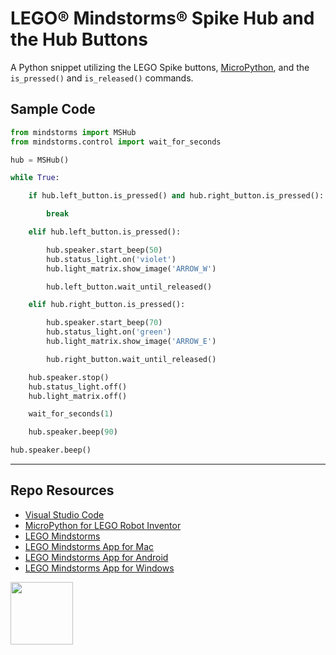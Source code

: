 # LEGO® Mindstorms® Spike Hub and the Hub Buttons

A Python snippet utilizing the LEGO Spike buttons, [MicroPython](https://lego.github.io/MINDSTORMS-Robot-Inventor-hub-API/), and the `is_pressed()` and `is_released()` commands.

## Sample Code

```py
from mindstorms import MSHub
from mindstorms.control import wait_for_seconds

hub = MSHub()

while True:

    if hub.left_button.is_pressed() and hub.right_button.is_pressed():

        break

    elif hub.left_button.is_pressed():

        hub.speaker.start_beep(50)
        hub.status_light.on('violet')
        hub.light_matrix.show_image('ARROW_W')

        hub.left_button.wait_until_released()

    elif hub.right_button.is_pressed():

        hub.speaker.start_beep(70)
        hub.status_light.on('green') 
        hub.light_matrix.show_image('ARROW_E')

        hub.right_button.wait_until_released()

    hub.speaker.stop()
    hub.status_light.off()
    hub.light_matrix.off()

    wait_for_seconds(1)

    hub.speaker.beep(90)

hub.speaker.beep()
```

***

## Repo Resources

* [Visual Studio Code](https://code.visualstudio.com/)
* [MicroPython for LEGO Robot Inventor](https://www.lego.com/en-ca/themes/mindstorms/downloads)
* [LEGO Mindstorms](https://www.lego.com/en-ca/themes/mindstorms)
* [LEGO Mindstorms App for Mac](https://apps.apple.com/us/app/lego-mindstorms-inventor/id1515448947)
* [LEGO Mindstorms App for Android](https://play.google.com/store/apps/details?id=com.lego.retail.mindstorms)
* [LEGO Mindstorms App for Windows](https://www.microsoft.com/store/apps/9N7GN3KC2GK6)

<a href="https://codeadam.ca">
<img src="https://codeadam.ca/images/code-block.png" width="100">
</a>

